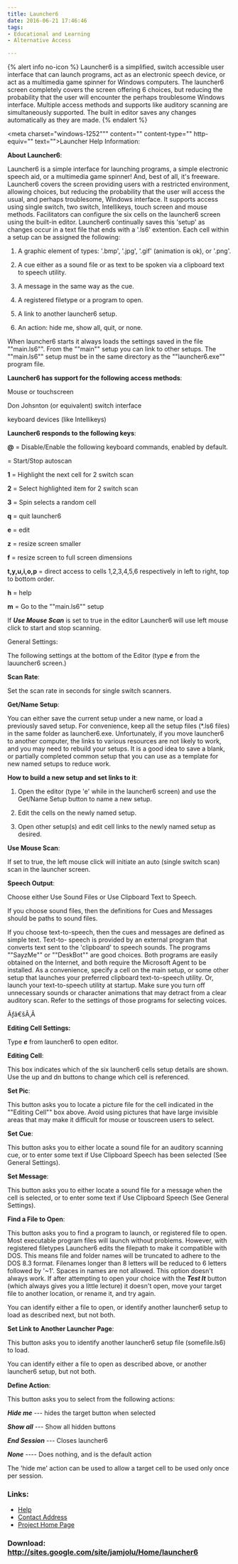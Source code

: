 ```yaml
---
title: Launcher6
date: 2016-06-21 17:46:46
tags: 
- Educational and Learning
- Alternative Access

---
```


{% alert info no-icon %}
Launcher6 is a simplified, switch accessible user interface that can launch programs, act as an electronic speech device, or act as a multimedia game spinner for Windows computers. The launcher6 screen completely covers the screen offering 6 choices, but reducing the probability that the user will encounter the perhaps troublesome Windows interface. Multiple access methods and supports like auditory scanning are simultaneously supported. The built in editor saves any changes automatically as they are made.
{% endalert %}

<!-- more -->

<meta charset="windows-1252""" content="" content-type="" http-equiv="" text=""></meta><meta content="" generator="" microsoft="" name="" word=""></meta><title>Launcher Help Information:</title><meta c:="" content="" files="" name="" office="" template=""></meta>Launcher Help Information:

 **About Launcher6**:

Launcher6 is a simple interface for launching programs, a simple electronic speech aid, or a multimedia game spinner! And, best of all, it's freeware. Launcher6 covers the screen providing users with a restricted environment, allowing choices, but reducing the probability that the user will access the usual, and perhaps troublesome, Windows interface. It supports access using single switch, two switch, Intellikeys, touch screen and mouse methods. Facilitators can configure the six cells on the launcher6 screen using the built-in editor. Launcher6 continually saves this 'setup' as changes occur in a text file that ends with a '.ls6' extention. Each cell within a setup can be assigned the following:

1. A graphic element of types: '.bmp', '.jpg', '.gif' (animation is ok), or '.png'.

2. A cue either as a sound file or as text to be spoken via a clipboard text to speech utility.

3. A message in the same way as the cue.

4. A registered filetype or a program to open.

5. A link to another launcher6 setup.

6. An action: hide me, show all, quit, or none.

When launcher6 starts it always loads the settings saved in the file ""main.ls6"". From the ""main"" setup you can link to other setups. The ""main.ls6"" setup must be in the same directory as the ""launcher6.exe"" program file.

 **Launcher6 has support for the following access methods**:

Mouse or touchscreen

Don Johsnton (or equivalent) switch interface

keyboard devices (like Intellikeys)

 **Launcher6 responds to the following keys**:

 **@** = Disable/Enable the following keyboard commands, enabled by default.

  = Start/Stop autoscan

 **1** = Highlight the next cell for 2 switch scan

 **2** = Select highlighted item for 2 switch scan

 **3** = Spin selects a random cell

 **q** = quit launcher6

 **e** = edit

 **z** = resize screen smaller

 **f** = resize screen to full screen dimensions

 **t,y,u,i,o,p** = direct access to cells 1,2,3,4,5,6 respectively in left to right, top to bottom order.

 **h** = help

 **m** = Go to the ""main.ls6"" setup

If **_Use Mouse Scan_** is set to true in the editor Launcher6 will use left mouse click to start and stop scanning.

 General Settings:

The following settings at the bottom of the Editor (type **_e_** from the lauuncher6 screen.)

 **Scan Rate**:

Set the scan rate in seconds for single switch scanners.

 **Get/Name Setup**:

You can either save the current setup under a new name, or load a previously saved setup. For convenience, keep all the setup files (\*.ls6 files) in the same folder as launcher6.exe. Unfortunately, if you move launcher6 to another computer, the links to various resources are not likely to work, and you may need to rebuild your setups. It is a good idea to save a blank, or partially completed common setup that you can use as a template for new named setups to reduce work.

 **How to build a new setup and set links to it**:

1. Open the editor (type 'e' while in the launcher6 screen) and use the Get/Name Setup button to name a new setup.

2. Edit the cells on the newly named setup.

3. Open other setup(s) and edit cell links to the newly named setup as desired.

 **Use Mouse Scan**:

If set to true, the left mouse click will initiate an auto (single switch scan) scan in the launcher screen.

 **Speech Output**:

Choose either Use Sound Files or Use Clipboard Text to Speech.

If you choose sound files, then the definitions for Cues and Messages should be paths to sound files.

If you choose text-to-speech, then the cues and messages are defined as simple text. Text-to- speech is provided by an external program that converts text sent to the 'clipboard' to speech sounds. The programs ""SayzMe"" or ""DeskBot"" are good choices. Both programs are easily obtained on the Internet, and both require the Microsoft Agent to be installed. As a convenience, specify a cell on the main setup, or some other setup that launches your preferred clipboard text-to-speech utility. Or, launch your text-to-speech utility at startup. Make sure you turn off unnecessary sounds or character animations that may detract from a clear auditory scan. Refer to the settings of those programs for selecting voices.

Ãƒâ€šÃ‚Â 

 **Editing Cell Settings:**

Type **_e_** from launcher6 to open editor.

 **Editing Cell**:

This box indicates which of the six launcher6 cells setup details are shown. Use the up and dn buttons to change which cell is referenced.

 **Set Pic**:

This button asks you to locate a picture file for the cell indicated in the ""Editing Cell"" box above. Avoid using pictures that have large invisible areas that may make it difficult for mouse or touscreen users to select.

 **Set Cue**:

This button asks you to either locate a sound file for an auditory scanning cue, or to enter some text if Use Clipboard Speech has been selected (See General Settings).

 **Set Message**:

This button asks you to either locate a sound file for a message when the cell is selected, or to enter some text if Use Clipboard Speech (See General Settings).

 **Find a File to Open**:

This button asks you to find a program to launch, or registered file to open. Most executable program files will launch without problems. However, with registered filetypes Launcher6 edits the filepath to make it compatible with DOS. This means file and folder names will be truncated to adhere to the DOS 8.3 format. Filenames longer than 8 letters will be reduced to 6 letters followed by '~1'. Spaces in names are not allowed. This option doesn't always work. If after attempting to open your choice with the **_Test It_** button (which always gives you a little lecture) it doesn't open, move your target file to another location, or rename it, and try again.

You can identify either a file to open, or identify another launcher6 setup to load as described next, but not both.

 **Set Link to Another Launcher Page**:

This button asks you to identify another launcher6 setup file (somefile.ls6) to load.

You can identify either a file to open as described above, or another launcher6 setup, but not both.

 **Define Action**:

This button asks you to select from the following actions:

 **_Hide me_** --- hides the target button when selected

 **_Show all_** --- Show all hidden buttons

 **_End Session_** --- Closes launcher6

 **_None_** ---- Does nothing, and is the default action

The 'hide me' action can be used to allow a target cell to be used only once per session.

### Links:
- <a href="http://www.oatsoft.org/Software/launcher6/help">Help</a>
- <a href="mailto:jamjolu@hotmail.com">Contact Address</a>
- <a href="http://sites.google.com/site/jamjolu/Home/launcher6">Project Home Page</a>

### Download: http://sites.google.com/site/jamjolu/Home/launcher6 